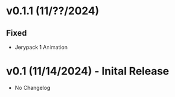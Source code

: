 # v0.1.1 (11/??/2024)
## Fixed
- Jerypack 1 Animation

# v0.1 (11/14/2024) - Inital Release
- No Changelog